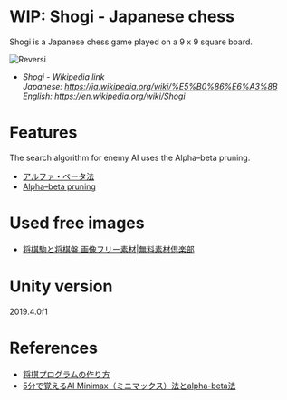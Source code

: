 # WIP: Shogi - Japanese chess
Shogi is a Japanese chess game played on a 9 x 9 square board.  

![Reversi](https://github.com/kazusa7/Shogi/blob/main/shogi.gif)

* *Shogi - Wikipedia link*  
*Japanese: https://ja.wikipedia.org/wiki/%E5%B0%86%E6%A3%8B*  
*English: https://en.wikipedia.org/wiki/Shogi*

# Features
The search algorithm for enemy AI uses the Alpha–beta pruning. 
* [アルファ・ベータ法](https://ja.wikipedia.org/wiki/%E3%82%A2%E3%83%AB%E3%83%95%E3%82%A1%E3%83%BB%E3%83%99%E3%83%BC%E3%82%BF%E6%B3%95)
* [Alpha–beta pruning](https://en.wikipedia.org/wiki/Alpha%E2%80%93beta_pruning)


# Used free images
* [将棋駒と将棋盤 画像フリー素材|無料素材倶楽部](http://sozai.7gates.net/docs/japanese-chess/)

# Unity version
2019.4.0f1

# References
* [将棋プログラムの作り方](http://usapyon.game.coocan.jp/usapyon/HowToMakeShogiProgram.html)
* [5分で覚えるAI Minimax（ミニマックス）法とalpha-beta法](https://www.webcyou.com/?p=6997)
